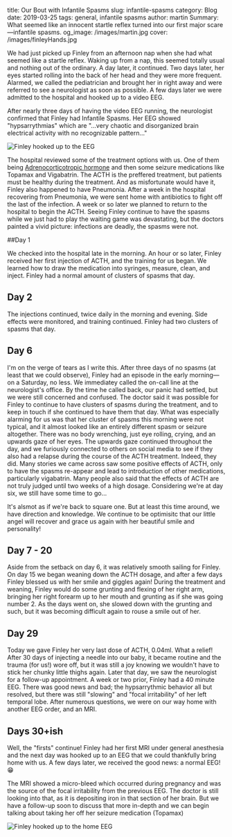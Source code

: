 title: Our Bout with Infantile Spasms
slug: infantile-spasms
category: Blog
date: 2019-03-25
tags: general, infantile spasms
author: martin
Summary: What seemed like an innocent startle reflex turned into our first major scare &mdash;infantile spasms.
og_image: /images/martin.jpg
cover: /images/finleyHands.jpg

<div class="article-icon">
<i class="fas fa-angle-right" style="align-content: center"></i><i class="fas fa-angle-right" style="align-content: center"></i><i class="fas fa-angle-right" style="align-content: center"></i>
</div>


We had just picked up Finley from an afternoon nap when she had what seemed like a startle reflex.  Waking up from a nap, this seemed totally usual and nothing out of the ordinary.  A day later, it continued.  Two days later, her eyes started rolling into the back of her head and they were more frequent.  Alarmed, we called the pediatrician and brought her in right away and were referred to see a neurologist as soon as possible.  A few days later we were admitted to the hospital and hooked up to a video EEG.

After nearly three days of having the video EEG running, the neurologist confirmed that Finley had Infantile Spasms.  Her EEG showed "hypsarrythmias" which are "...very chaotic and disorganized brain electrical activity with no recognizable pattern..." 

<img src="/images/finleyEEG.jpg" class="article-image" alt="Finley hooked up to the EEG">

The hospital reviewed some of the treatment options with us.  One of them being [Adrenocorticotropic hormone](https://en.wikipedia.org/wiki/Adrenocorticotropic_hormone "Wikipedia - Adrenocorticotropic hormone") and then some seizure medications like Topamax and Vigabatrin.  The ACTH is the preffered treatment, but patients must be healthy during the treatment.  And as misfortunate would have it, Finley also happened to have Pneumonia.  After a week in the hospital recovering from Pneumonia, we were sent home with antibiotics to fight off the last of the infection.  A week or so later we planned to return to the hospital to begin the ACTH.  Seeing Finley continue to have the spasms while we just had to play the waiting game was devastating, but the doctors painted a vivid picture: infections are deadly, the spasms were not.

<div class="article-icon">
<i class="fas fa-angle-right" style="align-content: center"></i><i class="fas fa-angle-right" style="align-content: center"></i><i class="fas fa-angle-right" style="align-content: center"></i>
</div>

##Day 1

We checked into the hospital late in the morning.  An hour or so later, Finley received her first injection of ACTH, and the training for us began.  We learned how to draw the medication into syringes, measure, clean, and inject.  Finley had a normal amount of clusters of spasms that day.

## Day 2

The injections continued, twice daily in the morning and evening.  Side effects were monitored, and training continued.  Finley had two clusters of spasms that day.

## Day 6

I'm on the verge of tears as I write this.  After three days of no spasms (at least that we could observe), Finley had an episode in the early morning&mdash;on a Saturday, no less.  We immediatey called the on-call line at the neurologist's office.  By the time he called back, our panic had settled, but we were still concerned and confused.  The doctor said it was possible for Finley to continue to have clusters of spasms during the treatment, and to keep in touch if she continued to have them that day.  What was especially alarming for us was that her cluster of spasms this morning were not typical, and it almost looked like an entirely different spasm or seizure altogether.  There was no body wrenching, just eye rolling, crying, and an upwards gaze of her eyes.  The upwards gaze continued throughout the day, and we furiously connected to others on social media to see if they also had a relapse during the course of the ACTH treatment. Indeed, they did.  Many stories we came across saw some positive effects of ACTH, only to have the spasms re-appear and lead to introduction of other medications, particularly vigabatrin.  Many people also said that the effects of ACTH are not truly judged until two weeks of a high dosage. Considering we're at day six, we still have some time to go...

It's alsmot as if we're back to square one.  But at least this time around, we have direction and knowledge.  We continue to be optimisitc that our little angel will recover and grace us again with her beautiful smile and personality!

## Day 7 - 20

Aside from the setback on day 6, it was relatively smooth sailing for Finley.  On day 15 we began weaning down the ACTH dosage, and after a few days Finley blessed us with her smile and giggles again!  During the treatment and weaning, Finley would do some grunting and flexing of her right arm, bringing her right forearm up to her mouth and grunting as if she was going number 2.  As the days went on, she slowed down with the grunting and such, but it was becoming difficult again to rouse a smile out of her.

## Day 29

Today we gave Finley her very last dose of ACTH, 0.04ml.  What a relief!  After 30 days of injecting a needle into our baby, it became routine and the trauma (for us!) wore off, but it was still a joy knowing we wouldn't have to stick her chunky little thighs again.  Later that day, we saw the neurologist for a follow-up appointment. A week or two prior, Finley had a 40 minute EEG.  There was good news and bad; the hypsarrythmic behavior all but resolved, but there was still "slowing" and "focal irritability" of her left temporal lobe.  After numerous questions, we were on our way home with another EEG order, and an MRI.

## Days 30+ish

Well, the "firsts" continue!  Finley had her first MRI under general anesthesia and the next day was hooked up to an EEG that we could thankfully bring home with us.  A few days later, we received the good news: a normal EEG!  😁

The MRI showed a micro-bleed which occurred during pregnancy and was the source of the focal irritability from the previous EEG.  The doctor is still looking into that, as it is depositing iron in that section of her brain. But we have a follow-up soon to discuss that more in-depth and we can begin talking about taking her off her seizure medication (Topamax)

<img src="/images/homeEEG.png" class="article-image" alt="Finley hooked up to the home EEG">

